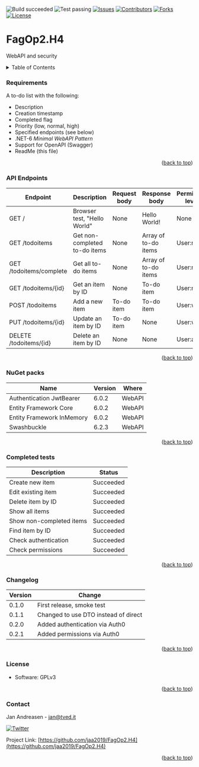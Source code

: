 ![Build succeeded][build-shield]
![Test passing][test-shield]
[![Issues][issues-shield]][issues-url]
[![Contributors][contributors-shield]][contributors-url]
[![Forks][forks-shield]][forks-url]
[![License][license-shield]][license-url]
# FagOp2.H4
WebAPI and security
<!-- TABLE OF CONTENTS -->
<details>
  <summary>Table of Contents</summary>
  <ol>
    <li>
      <a href="#requirements">Requirements</a></li>
    <li>
      <a href="#api-endpoints">API Endpoints</a></li>
    <li>
      <a href="#nuget-packs">NuGet packs</a></li>
    <li>
      <a href="#completed-tests">Completed tests</a></li>
    <li>
      <a href="changelog">Changelog</a></li>
    <li>
      <a href="#license">License</a></li>
    <li>
      <a href="#contact">Contact</a></li>
  </ol>
</details>

### Requirements
A to-do list with the following:
* Description
* Creation timestamp
* Completed flag
* Priority (low, normal, high)
* Specified endpoints (see below)
* .NET-6 *Minimal WebAPI Pattern*
* Support for OpenAPI (Swagger)
* ReadMe (this file)
<p align="right">(<a href="#top">back to top</a>)</p>

### API Endpoints
| Endpoint                   | Description                   | Request body | Response body        | Permission level |
|----------------------------|-------------------------------|--------------|----------------------|------------------|
| GET /                      | Browser test, "Hello World"   | None         | Hello World!         | None             |
| GET /todoitems             | Get non-completed to-do items | None         | Array of to-do items | User:read        |
| GET /todoitems/complete    | Get all to-do items           | None         | Array of to-do items | User:read        |
| GET /todoitems/{id}        | Get an item by ID             | None         | To-do item           | User:read        |
| POST /todoitems            | Add a new item                | To-do item   | To-do item           | User:write       |
| PUT /todoitems/{id}        | Update an item by ID          | To-do item   | None                 | User:write       |
| DELETE /todoitems/{id}     | Delete an item by ID          | None         | None                 | User:admin       |
<p align="right">(<a href="#top">back to top</a>)</p>

### NuGet packs
| Name                      | Version | Where  |
|---------------------------|---------|--------|
| Authentication JwtBearer  | 6.0.2   | WebAPI |
| Entity Framework Core     | 6.0.2   | WebAPI |
| Entity Framework InMemory | 6.0.2   | WebAPI |
| Swashbuckle               | 6.2.3   | WebAPI |
<p align="right">(<a href="#top">back to top</a>)</p>

### Completed tests
| Description               | Status    |
|---------------------------|-----------|
| Create new item           | Succeeded |
| Edit existing item        | Succeeded |
| Delete item by ID         | Succeeded |
| Show all items            | Succeeded |
| Show non-completed items  | Succeeded |
| Find item by ID           | Succeeded |
| Check authentication      | Succeeded |
| Check permissions         | Succeeded |
<p align="right">(<a href="#top">back to top</a>)</p>

### Changelog
| Version | Change |
|---------|--------|
| 0.1.0   | First release, smoke test |
| 0.1.1   | Changed to use DTO instead of direct |
| 0.2.0   | Added authentication via Auth0 |
| 0.2.1   | Added permissions via Auth0 |
<p align="right">(<a href="#top">back to top</a>)</p>

### License
* Software: GPLv3
<p align="right">(<a href="#top">back to top</a>)</p>


### Contact
Jan Andreasen - jan@tved.it

[![Twitter][twitter-shield]][twitter-url]

Project Link: [https://github.com/jaa2019/FagOp2.H4](https://github.com/jaa2019/FagOp2.H4)
<p align="right">(<a href="#top">back to top</a>)</p>


<!-- MARKDOWN LINKS & IMAGES -->
[build-shield]: https://img.shields.io/badge/Build-succeeded-brightgreen.svg
[test-shield]: https://img.shields.io/badge/Tests-passing-brightgreen.svg
[contributors-shield]: https://img.shields.io/github/contributors/jaa2019/FagOp2.H4.svg?style=badge
[contributors-url]: https://github.com/jaa2019/FagOp2.H4/graphs/contributors
[forks-shield]: https://img.shields.io/github/forks/jaa2019/FagOp2.H4.svg?style=badge
[forks-url]: https://github.com/jaa2019/FagOp2.H4/network/members
[issues-shield]: https://img.shields.io/github/issues/jaa2019/FagOp2.H4.svg?style=badge
[issues-url]: https://github.com/jaa2019/FagOp2.H4/issues
[license-shield]: https://img.shields.io/github/license/jaa2019/FagOp2.H4.svg?style=badge
[license-url]: https://github.com/jaa2019/FagOp2.H4/blob/master/LICENSE
[twitter-shield]: https://img.shields.io/twitter/follow/andreasen_jan?style=social
[twitter-url]: https://twitter.com/andreasen_jan
